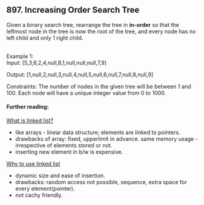 ## 897. Increasing Order Search Tree

Given a binary search tree, rearrange the tree in **in-order** so that the leftmost node in the tree is now the root of the tree, and every node has no left child and only 1 right child.

<br>Example 1:
<br>Input: [5,3,6,2,4,null,8,1,null,null,null,7,9]

Output: [1,null,2,null,3,null,4,null,5,null,6,null,7,null,8,null,9]

Constraints:
The number of nodes in the given tree will be between 1 and 100.
Each node will have a unique integer value from 0 to 1000.

#### Further reading:

[What is linked list?]()
* like arrays - linear data structure; elements are linked to pointers.
* drawbacks of array: fixed, upperlimit in advance. same memory usage - irrespective of elements stored or not.
* inserting new element in b/w is expensive.

[Why to use linked list]()
* dynamic size and ease of insertion.
* drawbacks: random access not possible, sequence, extra space for every element(pointer).
* not cachy friendly.  
